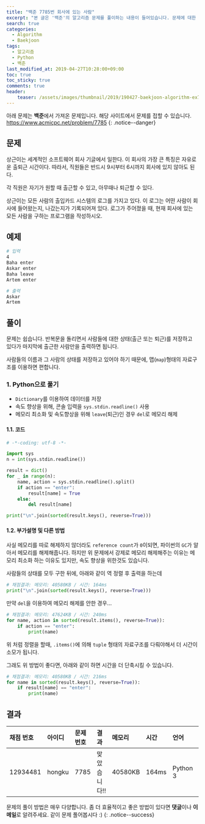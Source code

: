 ```yaml
---
title: "백준 7785번 회사에 있는 사람"
excerpt: "본 글은 '백준'의 알고리즘 문제를 풀이하는 내용이 들어있습니다. 문제에 대한 출처는 'baekjoon'입니다. 문제는 회사에 입출입하는 사람들 중 마지막에 남은 회사원을 골라내는 문제입니다."
search: true
categories: 
  - Algorithm
  - Baekjoon
tags: 
  - 알고리즘
  - Python
  - 백준
last_modified_at: 2019-04-27T10:28:00+09:00
toc: true
toc_sticky: true
comments: true
header:
    teaser: /assets/images/thumbnail/2019/190427-baekjoon-algorithm-ex7785.png
---
```


<i class="fas fa-exclamation-circle"></i> 아래 문제는 **백준**에서 가져온 문제입니다. 해당 사이트에서 문제를 접할 수 있습니다. <a href="https://www.acmicpc.net/problem/7785" target="_blank">https://www.acmicpc.net/problem/7785</a>
{: .notice--danger}

## 문제

상근이는 세계적인 소프트웨어 회사 기글에서 일한다. 이 회사의 가장 큰 특징은 자유로운 출퇴근 시간이다. 따라서, 직원들은 반드시 9시부터 6시까지 회사에 있지 않아도 된다.  

각 직원은 자기가 원할 때 출근할 수 있고, 아무때나 퇴근할 수 있다.  

상근이는 모든 사람의 출입카드 시스템의 로그를 가지고 있다. 이 로그는 어떤 사람이 회사에 들어왔는지, 나갔는지가 기록되어져 있다. 로그가 주어졌을 때, 현재 회사에 있는 모든 사람을 구하는 프로그램을 작성하시오.  

## 예제

```bash
# 입력
4
Baha enter
Askar enter
Baha leave
Artem enter

# 출력
Askar
Artem
```

## 풀이

문제는 쉽습니다. 반복문을 돌리면서 사람들에 대한 상태(출근 또는 퇴근)를 저장하고 있다가 마지막에 출근한 사람만을 출력하면 됩니다.  

사람들의 이름과 그 사람의 상태를 저장하고 있어야 하기 때문에, 맵(`map`)형태의 자료구조를 이용하면 편합니다.

### 1. Python으로 풀기

- `Dictionary`를 이용하여 데이터를 저장
- 속도 향상을 위해, 콘솔 입력을 `sys.stdin.readline()` 사용
- 메모리 최소화 및 속도향상을 위해 `leave`(퇴근)인 경우 `del`로 메모리 해제

#### 1.1. 코드

```python
# -*-coding: utf-8 -*-

import sys
n = int(sys.stdin.readline())

result = dict()
for _ in range(n):
    name, action = sys.stdin.readline().split()
    if action == "enter":
        result[name] = True
    else:
        del result[name]

print("\n".join(sorted(result.keys(), reverse=True)))
```

#### 1.2. 부가설명 및 다른 방법

사실 메모리를 따로 해제하지 않더라도 `reference count`가 `0`이되면, 파이썬의 `GC`가 알아서 메모리를 해제해줍니다. 하지만 위 문제에서 강제로 메모리 해제해주는 이유는 메모리 최소화 하는 이유도 있지만, 속도 향상을 위한것도 있습니다.  

사람들의 상태를 모두 구한 뒤에, 아래와 같이 역 정렬 후 출력을 하는데

```python
# 채점결과: 메모리: 40580KB / 시간: 164ms
print("\n".join(sorted(result.keys(), reverse=True)))
```

만약 `del`을 이용하여 메모리 해제를 안한 경우...

```python
# 채점결과: 메모리: 47624KB / 시간: 240ms
for name, action in sorted(result.items(), reverse=True)):
    if action == "enter":
        print(name)
```

위 처럼 정렬을 할때, `.items()`에 의해 `tuple` 형태의 자료구조를 다뤄야해서 더 시간이 소모가 됩니다.  

그래도 위 방법이 좋다면, 아래와 같이 하면 시간을 더 단축시킬 수 있습니다.

```python
# 채점결과: 메모리: 40580KB / 시간: 216ms
for name in sorted(result.keys(), reverse=True)):
    if result[name] == "enter":
        print(name)
```


## 결과

|채점 번호|아이디|문제 번호|결과|메모리|시간|언어|코드 길이|
|:---|:---|:---|:---|:---|:---|:---|:---|
|12934481|hongku|7785|맞았습니다!!|40580KB|164ms|Python 3|293B|

<i class="far fa-laugh-wink"></i> 문제의 풀이 방법은 매우 다양합니다. 좀 더 효율적이고 좋은 방법이 있다면 **댓글**이나 **이메일**로 알려주세요. 같이 문제 풀어봅시다 :)
{: .notice--success}
